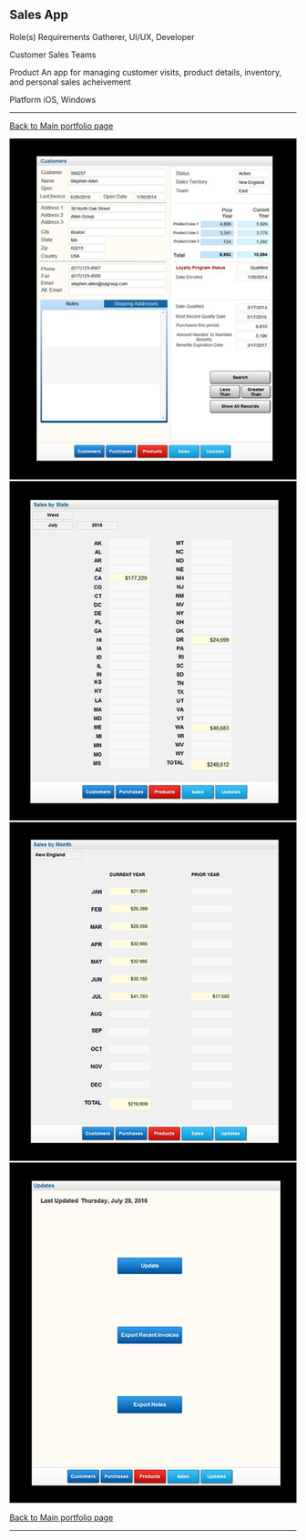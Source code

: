 ## Sales App

Role(s)   Requirements Gatherer, UI/UX, Developer

Customer  Sales Teams 

Product   An app for managing customer visits, product details, inventory, and personal sales acheivement

Platform  iOS, Windows

---

[Back to Main portfolio page](https://abien1.github.io)


<img src="images/image_5.png?raw=true"/>



<img src="images/image_6.png?raw=true"/>



<img src="images/image_7.png?raw=true"/>



<img src="images/image_8.png?raw=true"/>



[Back to Main portfolio page](https://abien1.github.io)

---
